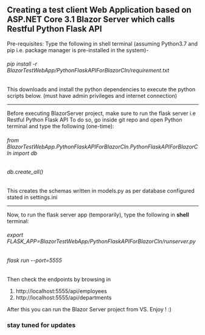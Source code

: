 ## Creating a test client Web Application based on ASP.NET Core 3.1 Blazor Server which calls Restful Python Flask API

Pre-requisites: Type the following in shell terminal (assuming Python3.7 and pip i.e. package manager is pre-installed in the system)-
###### pip install -r BlazorTestWebApp/PythonFlaskAPIForBlazorCln/requirement.txt
This downloads and install the python dependencies to execute the python scripts below. (must have admin privileges and internet connection)

---------------------------------------------------------------------------------------
Before executing BlazorServer project, make sure to run the flask server i.e Restful Python Flask API
To do so, go inside git repo and open Python terminal and type the following (one-time):
###### from BlazorTestWebApp.PythonFlaskAPIForBlazorCln.PythonFlaskAPIForBlazorCln import db
###### db.create_all()
This creates the schemas written in models.py as per database configured stated in settings.ini

---------------------------------------------------------------------------------------
Now, to run the flask server app (temporarily), type the following in **shell** terminal:
###### export FLASK_APP=BlazorTestWebApp/PythonFlaskAPIForBlazorCln/runserver.py
###### flask run --port=5555

Then check the endpoints by browsing in
1. http://localhost:5555/api/employees
2. http://localhost:5555/api/departments

After this you can run the Blazor Server project from VS. Enjoy ! :)

### stay tuned for updates
